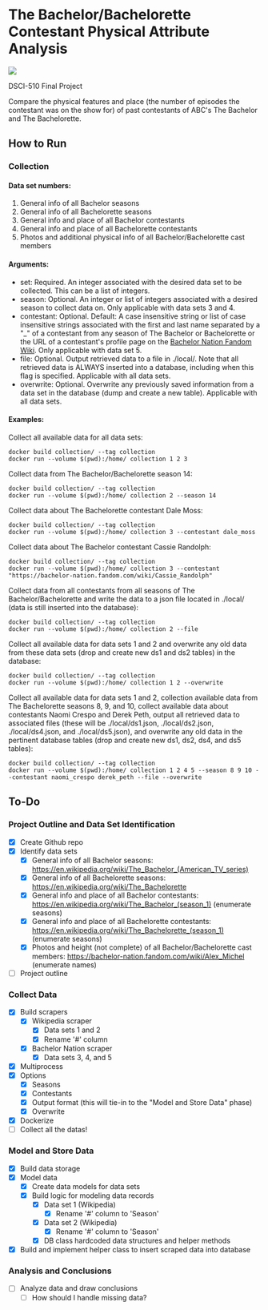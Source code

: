 # The Bachelor/Bachelorette Contestant Physical Attribute Analysis

![](https://media0.giphy.com/media/6wk5cC8J7ZEe8RR75e/giphy.gif)

DSCI-510 Final Project

Compare the physical features and place (the number of episodes the contestant was on the show for) of past contestants of ABC's The Bachelor and The Bachelorette.

## How to Run

### Collection

#### Data set numbers:

1. General info of all Bachelor seasons
2. General info of all Bachelorette seasons
3. General info and place of all Bachelor contestants
4. General info and place of all Bachelorette contestants
5. Photos and additional physical info of all Bachelor/Bachelorette cast members

#### Arguments:

* set: Required. An integer associated with the desired data set to be collected. This can be a list of integers.
* season: Optional. An integer or list of integers associated with a desired season to collect data on. Only applicable with data sets 3 and 4.
* contestant: Optional. Default: A case insensitive string or list of case insensitive strings associated with the first and last name separated by a "_" of a contestant from any season of The Bachelor or Bachelorette or the URL of a contestant's profile page on the [Bachelor Nation Fandom Wiki](https://bachelor-nation.fandom.com). Only applicable with data set 5.
* file: Optional. Output retrieved data to a file in ./local/. Note that all retrieved data is ALWAYS inserted into a database, including when this flag is specified. Applicable with all data sets.
* overwrite: Optional. Overwrite any previously saved information from a data set in the database (dump and create a new table). Applicable with all data sets.

#### Examples:

Collect all available data for all data sets:
```
docker build collection/ --tag collection
docker run --volume $(pwd):/home/ collection 1 2 3
```

Collect data from The Bachelor/Bachelorette season 14:
```
docker build collection/ --tag collection
docker run --volume $(pwd):/home/ collection 2 --season 14
```

Collect data about The Bachelorette contestant Dale Moss:
```
docker build collection/ --tag collection
docker run --volume $(pwd):/home/ collection 3 --contestant dale_moss
```

Collect data about The Bachelor contestant Cassie Randolph:
```
docker build collection/ --tag collection
docker run --volume $(pwd):/home/ collection 3 --contestant "https://bachelor-nation.fandom.com/wiki/Cassie_Randolph"
```

Collect data from all contestants from all seasons of The Bachelor/Bachelorette and write the data to a json file located in ./local/ (data is still inserted into the database):
```
docker build collection/ --tag collection
docker run --volume $(pwd):/home/ collection 2 --file
```

Collect all available data for data sets 1 and 2 and overwrite any old data from these data sets (drop and create new ds1 and ds2 tables) in the database:
```
docker build collection/ --tag collection
docker run --volume $(pwd):/home/ collection 1 2 --overwrite
```

Collect all available data for data sets 1 and 2, collection available data from The Bachelorette seasons 8, 9, and 10, collect available data about contestants Naomi Crespo and Derek Peth, output all retrieved data to associated files (these will be ./local/ds1.json, ./local/ds2.json, ./local/ds4.json, and ./local/ds5.json), and overwrite any old data in the pertinent database tables (drop and create new ds1, ds2, ds4, and ds5 tables):
```
docker build collection/ --tag collection
docker run --volume $(pwd):/home/ collection 1 2 4 5 --season 8 9 10 --contestant naomi_crespo derek_peth --file --overwrite
```

## To-Do

### Project Outline and Data Set Identification

- [x] Create Github repo
- [x] Identify data sets
  - [x] General info of all Bachelor seasons: https://en.wikipedia.org/wiki/The_Bachelor_(American_TV_series)
  - [x] General info of all Bachelorette seasons: https://en.wikipedia.org/wiki/The_Bachelorette
  - [x] General info and place of all Bachelor contestants: https://en.wikipedia.org/wiki/The_Bachelor_(season_1) (enumerate seasons)
  - [x] General info and place of all Bachelorette contestants: https://en.wikipedia.org/wiki/The_Bachelorette_(season_1) (enumerate seasons)
  - [x] Photos and height (not complete) of all Bachelor/Bachelorette cast members: https://bachelor-nation.fandom.com/wiki/Alex_Michel (enumerate names)
- [ ] Project outline

### Collect Data

- [x] Build scrapers
  - [x] Wikipedia scraper
    - [x] Data sets 1 and 2
    - [x] Rename '#' column
  - [x] Bachelor Nation scraper
    - [x] Data sets 3, 4, and 5
- [x] Multiprocess
- [x] Options
  - [x] Seasons
  - [x] Contestants
  - [x] Output format (this will tie-in to the "Model and Store Data" phase)
  - [x] Overwrite
- [x] Dockerize
- [ ] Collect all the datas!

### Model and Store Data

- [x] Build data storage
- [x] Model data
  - [x] Create data models for data sets
  - [x] Build logic for modeling data records
    - [x] Data set 1 (Wikipedia)
      - [x] Rename '#' column to 'Season'
    - [x] Data set 2 (Wikipedia)
      - [x] Rename '#' column to 'Season'
    - [x] DB class hardcoded data structures and helper methods
- [x] Build and implement helper class to insert scraped data into database

### Analysis and Conclusions

- [ ] Analyze data and draw conclusions
  - [ ] How should I handle missing data?
